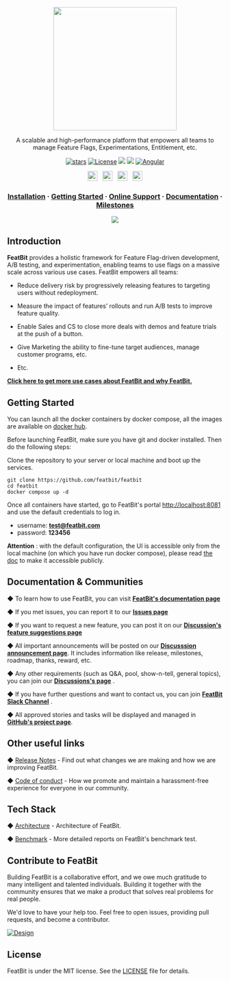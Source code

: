 

<div align="center">

<img src="https://user-images.githubusercontent.com/68597908/206148625-43f14f58-f3c0-4042-82a0-9f9421c270fa.png" width="288" > 

<p />


<p>
A scalable and high-performance platform that empowers all teams to 
<br/>
manage Feature Flags, Experimentations, Entitlement, etc.
</p>


<p />


<!--
Make New Badge Pattern badges inline
See https://github.com/all-?/all-contributors/issues/361#issuecomment-637166066
-->

[![stars](https://img.shields.io/github/stars/featbit/featbit.svg?style=flat&logo=github&colorB=red&label=stars)](https://github.com/featbit/featbit)                   [![License](https://img.shields.io/static/v1?label=license&message=MIT&color=brightgreen)](https://github.com/featbit/featbit/blob/main/LICENSE)
[![](https://img.shields.io/badge/.NET-%3E=6.0-6E359E?logo=csharp&logoColor=white)](https://dotnet.microsoft.com/)
[![](https://img.shields.io/badge/Python-%3E=3.9-FFDD53?logo=python&logoColor=white)](https://www.python.org/)
[![Angular](https://img.shields.io/badge/Angular-14.0-DD0031?logo=angular&logoColor=white)](https://angular.io/)                                                      


<p>
    <a href="https://featbit.medium.com/introducing-featbit-e0cef61572a"><img src="https://img.shields.io/badge/-Medium-red?style=social&logo=medium" height=23></a>   
    &nbsp;
    <a href="https://join.slack.com/t/featbit/shared_invite/zt-1ew5e2vbb-x6Apan1xZOaYMnFzqZkGNQ"><img src="https://img.shields.io/badge/slack-join-3CC798?style=social&logo=slack" height=23></a>
    &nbsp;
    <a href="https://twitter.com/RealFeatBit"><img src="https://img.shields.io/badge/-Twitter-red?style=social&logo=twitter" height=23></a>
    &nbsp;
    <a href="https://twitter.com/intent/tweet?text=A%20scalable%2C%20high-performance%2C%20and%20open-source%20Feature%20Management%20platform%20that%20empowers%20all%20teams%20to%20deliver%2C%20control%2C%20monetize%2C%20and%20experiment%20with%20their%20software%20at%20https%3A%2F%2Fgithub.com%2Ffeatbit%2Ffeatbit%0A%0A&hashtags=featureflags,dotnet,opensource,featureflag,featuremanagement&via=RealFeatBit"><img src="https://img.shields.io/twitter/url/http/shields.io.svg?style=social" height=23></a>
</p>


<h3 align="center">
  <a href="https://featbit.gitbook.io/docs/installation">Installation</a>
  <span> · </span>
  <a href="https://featbit.gitbook.io/">Getting Started</a>
  <span> · </span>
  <a href="https://join.slack.com/t/featbit/shared_invite/zt-1ew5e2vbb-x6Apan1xZOaYMnFzqZkGNQ">Online Support</a>
  <span> · </span>
  <a href="https://featbit.gitbook.io/">Documentation</a>  
  <span> · </span>
  <a href="https://github.com/featbit/featbit/discussions/categories/announcements">Milestones</a>
</h3>
</div>

<div align="center">
<a href="https://www.youtube.com/watch?v=hfww1FpjHV0"><img src="https://user-images.githubusercontent.com/68597908/211286196-cacb47d1-7f42-42d9-8fa1-4ef4e67e6930.png" ></a> 
</div>

## Introduction

**FeatBit** provides a holistic framework for Feature Flag-driven development, A/B testing, and experimentation, enabling teams to use flags on a massive scale across various use cases. FeatBit empowers all teams:

-	Reduce delivery risk by progressively releasing features to targeting users without redeployment.

-	Measure the impact of features’ rollouts and run A/B tests to improve feature quality.

-	Enable Sales and CS to close more deals with demos and feature trials at the push of a button.

-	Give Marketing the ability to fine-tune target audiences, manage customer programs, etc.

-	Etc.


[**Click here to get more use cases about FeatBit and why FeatBit.**](https://featbit.medium.com/introducing-featbit-e0cef61572a)







## Getting Started

You can launch all the docker containers by docker compose, all the images are available on [docker hub](https://hub.docker.com/u/featbit).

Before launching FeatBit, make sure you have git and docker installed. Then do the following steps:

Clone the repository to your server or local machine and boot up the services.
```
git clone https://github.com/featbit/featbit
cd featbit
docker compose up -d
```
Once all containers have started, go to FeatBit's portal [http://localhost:8081](http://localhost:8081) and use the default credentials to log in.
- username: **test@featbit.com**
- password: **123456**

**Attention** : with the default configuration, the UI is accessible only from the local machine (on which you have run docker compose), please read [the doc](https://featbit.gitbook.io/docs/installation#attention) to make it accessible publicly.

## Documentation & Communities

◆ To learn how to use FeatBit, you can visit [**FeatBit's documentation page**](https://featbit.gitbook.io/docs/)

◆ If you met issues, you can report it to our [**Issues page**](https://github.com/featbit/featbit/issues)

◆ If you want to request a new feature, you can post it on our [**Discussion's feature suggestions page**](https://github.com/featbit/featbit/discussions/categories/feature-suggestions)

◆ All important announcements will be posted on our [**Discusssion announcement page**](https://github.com/featbit/featbit/discussions/categories/announcements). It includes information like release, milestones, roadmap, thanks, reward, etc.

◆ Any other requirements (such as Q&A, pool, show-n-tell, general topics), you can join our [**Discussions's page**](https://github.com/featbit/featbit/discussions) .

◆ If you have further questions and want to contact us, you can join [**FeatBit Slack Channel**](https://join.slack.com/t/featbit/shared_invite/zt-1ew5e2vbb-x6Apan1xZOaYMnFzqZkGNQ) .  

◆ All approved stories and tasks will be displayed and managed in [**GitHub's project page**](https://github.com/orgs/featbit/projects).


## Other useful links

◆  [Release Notes](https://github.com/featbit/featbit/releases) - Find out what changes we are making and how we are improving FeatBit.

◆  [Code of conduct](https://github.com/featbit/featbit/blob/main/code_of_conduct.md) - How we promote and maintain a harassment-free experience for everyone in our community.

## Tech Stack

◆  [Architecture](https://featbit.gitbook.io/docs/tech-stack/architecture) - Architecture of FeatBit.

◆  [Benchmark](https://featbit.gitbook.io/docs/tech-stack/benchmark) - More detailed reports on FeatBit's benchmark test. 


## Contribute to FeatBit

Building FeatBit is a collaborative effort, and we owe much gratitude to many intelligent and talented individuals. Building it together with the community ensures that we make a product that solves real problems for real people. 

We'd love to have your help too. Feel free to open issues, providing pull requests, and become a contributor.

[![Design](https://contribute.design/api/shield/featbit/featbit)](https://contribute.design/featbit/featbit)

## License

FeatBit is under the MIT license. See the [LICENSE](https://github.com/featbit/featbit/blob/main/LICENSE) file for details.

